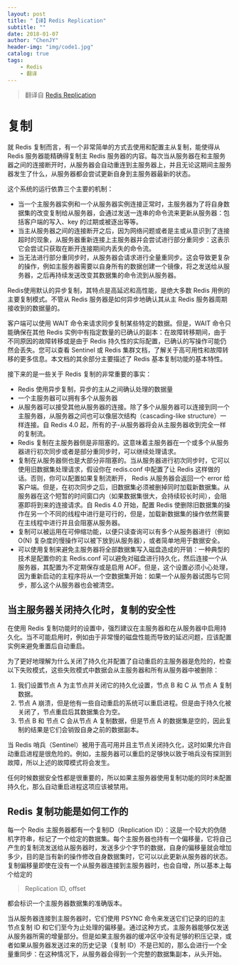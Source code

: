 ```yaml
---
layout: post
title: "【译】Redis Replication"
subtitle: ""
date: 2018-01-07
author: "ChenJY"
header-img: "img/code1.jpg"
catalog: true
tags: 
    - Redis
    - 翻译
---
```


> 翻译自 [Redis Replication](https://redis.io/topics/replication)

# 复制

就 Redis 复制而言，有一个非常简单的方式去使用和配置主从复制，能使得从 Redis 服务器能精确得复制主 Redis 服务器的内容。每次当从服务器在和主服务器之间的连接断开时，从服务器会自动重连到主服务器上，并且无论这期间主服务器发生了什么，从服务器都会尝试更新自身到主服务器最新的状态。

这个系统的运行依靠三个主要的机制：

* 当一个主服务器实例和一个从服务器实例连接正常时，主服务器为了将自身数据集的改变复制给从服务器，会通过发送一连串的命令流来更新从服务器：包括客户端的写入、key 的过期或被逐出等等。
* 当主从服务器之间的连接断开之后，因为网络问题或者是主或从意识到了连接超时的现象，从服务器重新连接上主服务器并会尝试进行部分重同步：这表示它会尝试只获取在断开连接期间内丢失的命令流。
* 当无法进行部分重同步时，从服务器会请求进行全量重同步。这会导致更复杂的操作，例如主服务器需要以自身所有的数据创建一个镜像，将之发送给从服务器，之后再持续发送改变其数据集的命令流到从服务器。

Redis使用默认的异步复制，其特点是高延迟和高性能，是绝大多数 Redis 用例的主要复制模式。不管从 Redis 服务器是如何异步地确认其从主 Redis 服务器周期接收到的数据量的。

客户端可以使用 WAIT 命令来请求同步复制某些特定的数据。但是，WAIT 命令只能确保在其他 Redis 实例中有指定数量的已确认的副本：在故障转移期间，由于不同原因的故障转移或是由于 Redis 持久性的实际配置，已确认的写操作可能仍然会丢失。您可以查看 Sentinel 或 Redis 集群文档，了解关于高可用性和故障转移的更多信息。本文档的其余部分主要描述了 Redis 基本复制功能的基本特性。

接下来的是一些关于 Redis 复制的非常重要的事实：
* Redis 使用异步复制，异步的主从之间确认处理的数据量
* 一个主服务器可以拥有多个从服务器
* 从服务器可以接受其他从服务器的连接。除了多个从服务器可以连接到同一个主服务器，从服务器之间也可以像层次结构（cascading-like structure）一样连接。自 Redis 4.0 起，所有的子-从服务器将会从主服务器收到完全一样的复制流。
* Redis 复制在主服务器侧是非阻塞的。这意味着主服务器在一个或多个从服务器进行初次同步或者是部分重同步时，可以继续处理请求。
* 复制在从服务器侧也是大部分非阻塞的。当从服务器进行初次同步时，它可以使用旧数据集处理请求，假设你在 redis.conf 中配置了让 Redis 这样做的话。否则，你可以配置如果复制流断开， Redis 从服务器会返回一个 error 给客户端。但是，在初次同步之后，旧数据集必须被删掉同时加载新数据集。从服务器在这个短暂的时间窗口内（如果数据集很大，会持续较长时间），会阻塞即将到来的连接请求。自 Redis 4.0 开始，配置 Redis 使删除旧数据集的操作在另一个不同的线程中进行是可行的，但是，加载新数据集的操作依然需要在主线程中进行并且会阻塞从服务器。
* 复制可以被运用在可伸缩功能，以便只读查询可以有多个从服务器进行（例如 O(N) 复杂度的慢操作可以被下放到从服务器），或者简单地用于数据安全。
* 可以使用复制来避免主服务器将全部数据集写入磁盘造成的开销：一种典型的技术是配置你的主 Redis.conf 可以避免对磁盘进行持久化，然后连接一个从服务器，其配置为不定期保存或是启用 AOF。但是，这个设置必须小心处理，因为重新启动的主程序将从一个空数据集开始：如果一个从服务器试图与它同步，那么这个从服务器也会被清空。

## 当主服务器关闭持久化时，复制的安全性

在使用 Redis 复制功能时的设置中，强烈建议在主服务器和在从服务器中启用持久化。当不可能启用时，例如由于非常慢的磁盘性能而导致的延迟问题，应该配置实例来避免重置后自动重启。

为了更好地理解为什么关闭了持久化并配置了自动重启的主服务器是危险的，检查以下失败模式，这些失败模式中数据会从主服务器和所有从服务器中被删除：

1. 我们设置节点 A 为主节点并关闭它的持久化设置，节点 B 和 C 从 节点 A 复制数据。
2. 节点 A 崩溃，但是他有一些自动重启的系统可以重启进程。但是由于持久化被关闭了，节点重启后其数据集合为空。
3. 节点 B 和 节点 C 会从节点 A 复制数据，但是节点 A 的数据集是空的，因此复制的结果是它们会销毁自身之前的数据副本。

当 Redis 哨兵（Sentinel）被用于高可用并且主节点关闭持久化，这时如果允许自动重启进程是很危险的。例如，主服务器可以重启的足够快以致于哨兵没有探测到故障，所以上述的故障模式将会发生。

任何时候数据安全性都是很重要的，所以如果主服务器使用复制功能的同时未配置持久化，那么自动重启进程这项应该被禁用。

## Redis 复制功能是如何工作的
每一个 Redis 主服务器都有一个复制ID（Replication ID）：这是一个较大的伪随机字符串，标记了一个给定的数据集。每个主服务器也持有一个偏移量，它将自己产生的复制流发送给从服务器时，发送多少个字节的数据，自身的偏移量就会增加多少，目的是当有新的操作修改自身数据集时，它可以以此更新从服务器的状态。复制偏移量即使在没有一个从服务器连接到主服务器时，也会自增，所以基本上每个给定的

> Replication ID, offset

都会标识一个主服务器数据集的准确版本。

当从服务器连接到主服务器时，它们使用 PSYNC 命令来发送它们记录的旧的主节点复制 ID 和它们至今为止处理的偏移量。通过这种方式，主服务器能够仅发送从服务器所需的增量部分。但是如果主服务器的缓冲区中没有足够的积压记录，或者如果从服务器发送过来的历史记录（复制 ID）不是已知的，那么会进行一个全量重同步：在这种情况下，从服务器会得到一个完整的数据集副本，从头开始。

